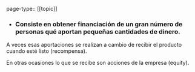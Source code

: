 page-type:: [[topic]]
- ### Consiste en obtener financiación de un gran número de personas qué aportan pequeñas cantidades de dinero.

A veces esas aportaciones se realizan a cambio de recibir el producto cuando esté listo (recompensa).

En otras ocasiones lo que se recibe son acciones de la empresa (equity).


